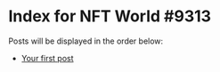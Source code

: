 # Index for NFT World #9313
Posts will be displayed in the order below:

- [Your first post](./001-first.md)

